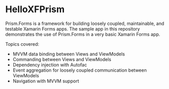 # HelloXFPrism
Prism.Forms is a framework for building loosely coupled, maintainable, and testable Xamarin Forms apps. The sample app in this repository demonstrates the use of Prism.Forms in a very basic Xamarin Forms app.

Topics covered:
- MVVM data binding between Views and ViewModels
- Commanding between Views and ViewModels
- Dependency injection with Autofac
- Event aggregation for loosely coupled communication between ViewModels
- Navigation with MVVM support
